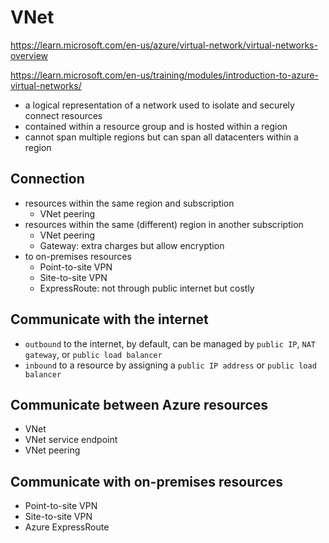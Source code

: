 # VNet

https://learn.microsoft.com/en-us/azure/virtual-network/virtual-networks-overview

https://learn.microsoft.com/en-us/training/modules/introduction-to-azure-virtual-networks/

- a logical representation of a network used to isolate and securely connect resources 
- contained within a resource group and is hosted within a region
- cannot span multiple regions but can span all datacenters within a region

## Connection
- resources within the same region and subscription 
  - VNet peering
- resources within the same (different) region in another subscription
  - VNet peering
  - Gateway: extra charges but allow encryption
- to on-premises resources
  - Point-to-site VPN
  - Site-to-site VPN  
  - ExpressRoute: not through public internet but costly

## Communicate with the internet
- `outbound` to the internet, by default, can be managed by `public IP`, `NAT gateway`, or `public load balancer`
- `inbound` to a resource by assigning a `public IP address` or `public load balancer`

## Communicate between Azure resources
- VNet
- VNet service endpoint
- VNet peering

## Communicate with on-premises resources
- Point-to-site VPN
- Site-to-site VPN
- Azure ExpressRoute
